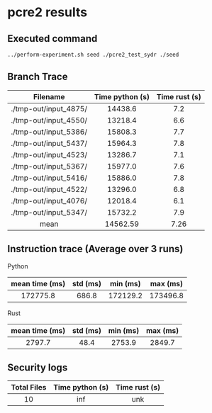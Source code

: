 # pcre2 results

## Executed command

```bash
../perform-experiment.sh seed ./pcre2_test_sydr ./seed
```

## Branch Trace

|       Filename        | Time python (s) | Time rust (s) |
| :-------------------: | :-------------: | :-----------: |
| ./tmp-out/input_4875/ |     14438.6     |      7.2      |
| ./tmp-out/input_4550/ |     13218.4     |      6.6      |
| ./tmp-out/input_5386/ |     15808.3     |      7.7      |
| ./tmp-out/input_5437/ |     15964.3     |      7.8      |
| ./tmp-out/input_4523/ |     13286.7     |      7.1      |
| ./tmp-out/input_5367/ |     15977.0     |      7.6      |
| ./tmp-out/input_5416/ |     15886.0     |      7.8      |
| ./tmp-out/input_4522/ |     13296.0     |      6.8      |
| ./tmp-out/input_4076/ |     12018.4     |      6.1      |
| ./tmp-out/input_5347/ |     15732.2     |      7.9      |
|         mean          |    14562.59     |     7.26      |

## Instruction trace (Average over 3 runs)

Python

| mean time (ms) | std (ms) | min (ms) | max (ms) |
| :------------: | :------: | :------: | :------: |
|    172775.8    |  686.8   | 172129.2 | 173496.8 |

Rust

| mean time (ms) | std (ms) | min (ms) | max (ms) |
| :------------: | :------: | :------: | :------: |
|     2797.7     |   48.4   |  2753.9  |  2849.7  |

## Security logs

| Total Files | Time python (s) | Time rust (s) |
| :---------: | :-------------: | :-----------: |
|     10      |       inf       |      unk      |
